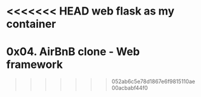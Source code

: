 <<<<<<< HEAD
web flask as my container
=======
# 0x04. AirBnB clone - Web framework
>>>>>>> 052ab6c5e78d1867e6f9815110ae00acbabf44f0
